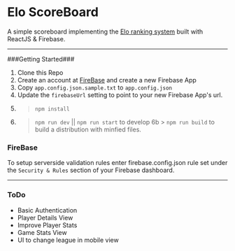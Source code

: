 Elo ScoreBoard
====
A simple scoreboard implementing the [Elo ranking system](https://en.wikipedia.org/wiki/Elo_rating_system) built with ReactJS & Firebase.

---

###Getting Started###

1. Clone this Repo
2. Create an account at [FireBase](https://www.firebase.com/) and create a new Firebase App
3. Copy `app.config.json.sample.txt` to `app.config.json`
4. Update the `firebaseUrl` setting to point to your new Firebase App's url.
5. > `npm install`
6. > `npm run dev` || `npm run start` to develop
6b > `npm run build` to build a distribution with minfied files.


### FireBase ###
To setup serverside validation rules enter firebase.config.json rule set under the `Security & Rules` section of your Firebase dashboard.

---

### ToDo ###
* Basic Authentication
* Player Details View
* Improve Player Stats
* Game Stats View
* UI to change league in mobile view
